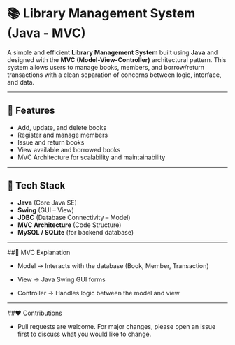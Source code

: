 # 📚 Library Management System (Java - MVC)

A simple and efficient **Library Management System** built using **Java** and designed with the **MVC (Model-View-Controller)** architectural pattern. This system allows users to manage books, members, and borrow/return transactions with a clean separation of concerns between logic, interface, and data.

---

## 🚀 Features

- Add, update, and delete books
- Register and manage members
- Issue and return books
- View available and borrowed books
- MVC Architecture for scalability and maintainability

---

## 🧱 Tech Stack

- **Java** (Core Java SE)
- **Swing** (GUI – View)
- **JDBC** (Database Connectivity – Model)
- **MVC Architecture** (Code Structure)
- **MySQL / SQLite** (for backend database)

---

##📌 MVC Explanation

- Model → Interacts with the database (Book, Member, Transaction)

- View → Java Swing GUI forms

- Controller → Handles logic between the model and view

---

##❤️ Contributions
- Pull requests are welcome. For major changes, please open an issue first to discuss what you would like to change.


